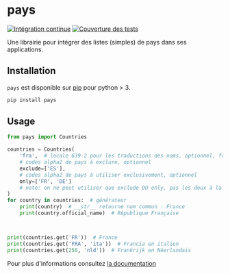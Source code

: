 # pays

[![Intégration continue](https://gitlab.com/canarduck/pays/badges/master/pipeline.svg)](https://gitlab.com/canarduck/pays/commits/master) [![Couverture des tests](https://gitlab.com/canarduck/pays/badges/master/coverage.svg)](https://canarduck.gitlab.io/pays/coverage/)

Une librairie pour intégrer des listes (simples) de pays dans ses applications.

## Installation

`pays` est disponible sur [pip](https://pypi.org/project/pays/) pour python > 3.

```sh
pip install pays
```

## Usage

```python
from pays import Countries

countries = Countries(
    'fra',  # locale 639-2 pour les traductions des noms, optionnel, fra par défaut
    # codes alpha2 de pays à exclure, optionnel
    exclude=['ES'],
    # codes alpha2 de pays à utiliser exclusivement, optionnel
    only=['FR', 'DE']
    # note: on ne peut utiliser que exclude OU only, pas les deux à la fois
)
for country in countries:  # générateur
    print(country)  # __str__ retourne nom commun : France
    print(country.official_name)  # République Française



print(countries.get('FR'))  # France
print(countries.get('FRA', 'ita'))  # Francia en italien
print(countries.get(250, 'nld'))  # Frankrijk en Néerlandais
```

Pour plus d'informations consultez [la documentation](https://canarduck.gitlab.io/pays)
